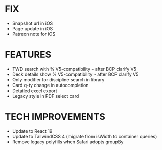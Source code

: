 # FIX
- Snapshot url in iOS
- Page update in iOS
- Patreon note for iOS

# FEATURES
- TWD search with % V5-compatibility - after BCP clarify V5
- Deck details show % V5-compatibility - after BCP clarify V5
- Only modifier for discipline search in library
- Card q-ty change in autocompletion
- Detailed excel export
- Legacy style in PDF select card

# TECH IMPROVEMENTS
- Update to React 19
- Update to TailwindCSS 4 (migrate from isWidth to container queries)
- Remove legacy polyfills when Safari adopts groupBy
